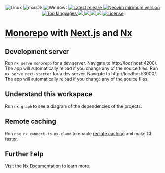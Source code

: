 <div align="center">
<p>
    <a>
      <img alt="Linux" src="https://img.shields.io/badge/Linux-%23.svg?style=flat-square&logo=linux&color=FCC624&logoColor=black" />
    </a>
    <a>
      <img alt="macOS" src="https://img.shields.io/badge/macOS-%23.svg?style=flat-square&logo=apple&color=000000&logoColor=white" />
    </a>
    <a>
      <img alt="Windows" src="https://img.shields.io/badge/Windows-%23.svg?style=flat-square&logo=windows&color=0078D6&logoColor=white" />
    </a>
    <a href="https://github.com/destngx/monorepo/releases/latest">
      <img alt="Latest release" src="https://img.shields.io/github/v/release/jdhao/monorepo" />
    </a>
    <a href="https://github.com/neovim/neovim/releases/tag/stable">
      <img src="https://img.shields.io/badge/Neovim-0.10.0-blueviolet.svg?style=flat-square&logo=Neovim&logoColor=green" alt="Neovim minimum version"/>
    </a>
    <a href="https://github.com/destngx/monorepo/search?l=vim-script">
      <img src="https://img.shields.io/github/languages/top/destngx/monorepo" alt="Top languages"/>
    </a>
    <a href="https://github.com/destngx/monorepo/graphs/commit-activity">
      <img src="https://img.shields.io/github/commit-activity/m/destngx/monorepo?style=flat-square" />
    </a>
    <a href="https://github.com/destngx/monorepo/releases/tag/v0.9.5">
      <img src="https://img.shields.io/github/commits-since/destngx/monorepo/v0.9.5?style=flat-square" />
    </a>
    <a href="https://github.com/destngx/monorepo/graphs/contributors">
      <img src="https://img.shields.io/github/contributors/destngx/monorepo?style=flat-square" />
    </a>
    <a>
      <img src="https://img.shields.io/github/repo-size/destngx/monorepo?style=flat-square" />
    </a>
    <a href="https://github.com/destngx/monorepo/blob/master/LICENSE">
      <img src="https://img.shields.io/github/license/destngx/monorepo?style=flat-square&logo=GNU&label=License" alt="License"/>
    </a>
</p>
</div>

# [Monorepo](https://monorepo.tools/) with [Next.js](https://nextjs.org) and [Nx](https://nx.dev)

## Development server

Run `nx serve monorepo` for a dev server. Navigate to http://localhost:4200/. The app will automatically reload if you change any of the source files.
Run `nx serve next-starter` for a dev server. Navigate to http://localhost:3000/. The app will automatically reload if you change any of the source files.

## Understand this workspace

Run `nx graph` to see a diagram of the dependencies of the projects.

## Remote caching

Run `npx nx connect-to-nx-cloud` to enable [remote caching](https://nx.app) and make CI faster.

## Further help

Visit the [Nx Documentation](https://nx.dev) to learn more.
